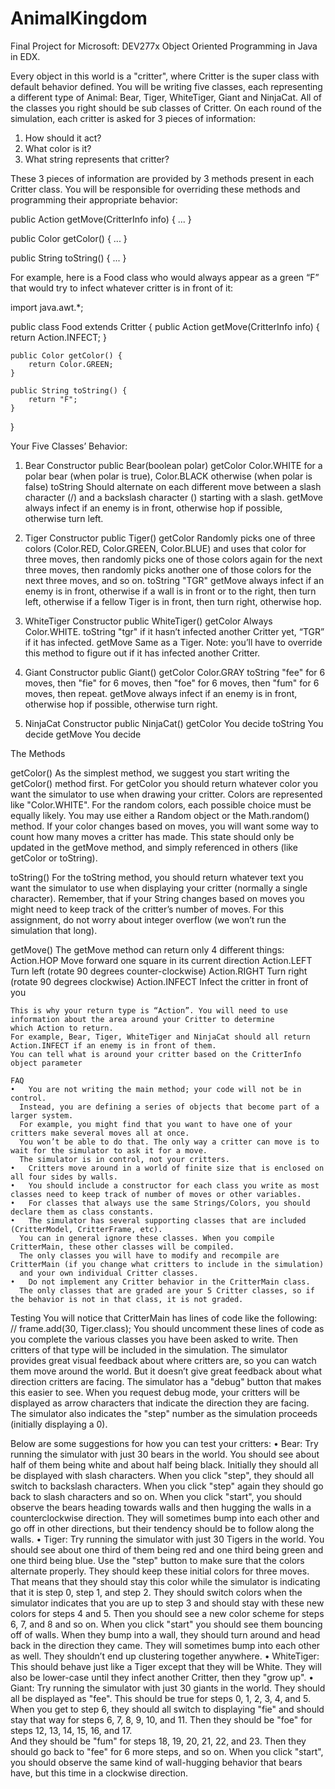 # AnimalKingdom
Final Project for Microsoft: DEV277x Object Oriented Programming in Java in EDX.

Every object in this world is a "critter", where Critter is the super class with default behavior defined. 
You will be writing five classes, each representing a different type of Animal: Bear, Tiger, WhiteTiger, Giant and NinjaCat. 
All of the classes you right should be sub classes of Critter. On each round of the simulation, 
each critter is asked for 3 pieces of information:
1.	How should it act?
2.	What color is it?
3.	What string represents that critter?

These 3 pieces of information are provided by 3 methods present in each Critter class. 
You will be responsible for overriding these methods and programming their appropriate behavior:

public Action getMove(CritterInfo info) {
    ...
}

public Color getColor() {
    ...
}

public String toString() {
    ...
}


For example, here is a Food class who would always appear as a green “F” that would try to infect whatever critter is in front of it:


import java.awt.*;

public class Food extends Critter {
    public Action getMove(CritterInfo info) {
        return Action.INFECT;
    }

    public Color getColor() {
        return Color.GREEN;
    }

    public String toString() {
        return "F";
    }
}

Your Five Classes’ Behavior:
1) Bear
  Constructor	public Bear(boolean polar)
    getColor	Color.WHITE for a polar bear (when polar is true), Color.BLACK otherwise (when polar is false)
    toString	Should alternate on each different move between a slash character (/) and a backslash character () starting with a slash.
    getMove	always infect if an enemy is in front, otherwise hop if possible, otherwise turn left.
    
2) Tiger
  Constructor	public Tiger()
    getColor	Randomly picks one of three colors (Color.RED, Color.GREEN, Color.BLUE) 
              and uses that color for three moves, then randomly picks one of those colors again for the next three moves, 
              then randomly picks another one of those colors for the next three moves, and so on.
    toString	"TGR"
    getMove	always infect if an enemy is in front, otherwise if a wall is in front or to the right, then turn left, 
            otherwise if a fellow Tiger is in front, then turn right, otherwise hop.

3) WhiteTiger
  Constructor	public WhiteTiger()
  getColor	Always Color.WHITE.
  toString	"tgr" if it hasn’t infected another Critter yet, “TGR” if it has infected.
  getMove	Same as a Tiger. Note: you’ll have to override this method to figure out if it has infected another Critter.

4) Giant
  Constructor	public Giant()
  getColor	Color.GRAY
  toString	"fee" for 6 moves, then "fie" for 6 moves, then "foe" for 6 moves, then "fum" for 6 moves, then repeat.
  getMove	always infect if an enemy is in front, otherwise hop if possible, otherwise turn right.

5) NinjaCat
  Constructor	public NinjaCat()
  getColor	You decide
  toString	You decide
  getMove	You decide

The Methods

getColor()
  As the simplest method, we suggest you start writing the getColor() method first. 
  For getColor you should return whatever color you want the simulator to use when drawing your critter.
  Colors are represented like "Color.WHITE". For the random colors, each possible choice must be equally likely. 
  You may use either a Random object or the Math.random() method. If your color changes based on moves, 
  you will want some way to count how many moves a critter has made. 
  This state should only be updated in the getMove method, and simply referenced in others (like getColor or toString).

toString()
  For the toString method, you should return whatever text you want the simulator to use when displaying your critter 
  (normally a single character). Remember, that if your String changes based on moves you might need to keep track of the critter’s 
  number of moves. For this assignment, do not worry about integer overflow (we won’t run the simulation that long).
  
getMove()
  The getMove method can return only 4 different things:
    Action.HOP	Move forward one square in its current direction
    Action.LEFT	Turn left (rotate 90 degrees counter-clockwise)
    Action.RIGHT	Turn right (rotate 90 degrees clockwise)
    Action.INFECT	Infect the critter in front of you
    
    This is why your return type is “Action”. You will need to use information about the area around your Critter to determine 
    which Action to return. 
    For example, Bear, Tiger, WhiteTiger and NinjaCat should all return Action.INFECT if an enemy is in front of them. 
    You can tell what is around your critter based on the CritterInfo object parameter
    
    FAQ
    •	You are not writing the main method; your code will not be in control. 
      Instead, you are defining a series of objects that become part of a larger system. 
      For example, you might find that you want to have one of your critters make several moves all at once. 
      You won’t be able to do that. The only way a critter can move is to wait for the simulator to ask it for a move. 
      The simulator is in control, not your critters.
    •	Critters move around in a world of finite size that is enclosed on all four sides by walls.
    •	You should include a constructor for each class you write as most classes need to keep track of number of moves or other variables.
    •	For classes that always use the same Strings/Colors, you should declare them as class constants.
    •	The simulator has several supporting classes that are included (CritterModel, CritterFrame, etc). 
      You can in general ignore these classes. When you compile CritterMain, these other classes will be compiled. 
      The only classes you will have to modify and recompile are CritterMain (if you change what critters to include in the simulation) 
      and your own individual Critter classes.
    •	Do not implement any Critter behavior in the CritterMain class. 
      The only classes that are graded are your 5 Critter classes, so if the behavior is not in that class, it is not graded.
      
Testing
  You will notice that CritterMain has lines of code like the following:
  // frame.add(30, Tiger.class);
  You should uncomment these lines of code as you complete the various classes you have been asked to write. 
  Then critters of that type will be included in the simulation.
  The simulator provides great visual feedback about where critters are, so you can watch them move around the world. 
  But it doesn’t give great feedback about what direction critters are facing. 
  The simulator has a "debug" button that makes this easier to see. 
  When you request debug mode, your critters will be displayed as arrow characters that indicate the direction they are facing.
  The simulator also indicates the "step" number as the simulation proceeds (initially displaying a 0).
  
  Below are some suggestions for how you can test your critters:
  •	Bear: Try running the simulator with just 30 bears in the world. You should see about half of them being white and about 
    half being black. Initially they should all be displayed with slash characters. When you click "step", they should all switch to 
    backslash characters. When you click "step" again they should go back to slash characters and so on. When you click "start", 
    you should observe the bears heading towards walls and then hugging the walls in a counterclockwise direction. 
    They will sometimes bump into each other and go off in other directions, but their tendency should be to follow along the walls.
  •	Tiger: Try running the simulator with just 30 Tigers in the world. You should see about one third of them being red and one third 
    being green and one third being blue. Use the "step" button to make sure that the colors alternate properly. 
    They should keep these initial colors for three moves. That means that they should stay this color while the simulator is indicating
    that it is step 0, step 1, and step 2. They should switch colors when the simulator indicates that you are up to step 3 and should 
    stay with these new colors for steps 4 and 5. Then you should see a new color scheme for steps 6, 7, and 8 and so on. 
    When you click "start" you should see them bouncing off of walls. 
    When they bump into a wall, they should turn around and head back in the direction they came. 
    They will sometimes bump into each other as well. They shouldn’t end up clustering together anywhere. 
  •	WhiteTiger: This should behave just like a Tiger except that they will be White. 
    They will also be lower-case until they infect another Critter, then they "grow up".
  •	Giant: Try running the simulator with just 30 giants in the world. They should all be displayed as "fee". 
    This should be true for steps 0, 1, 2, 3, 4, and 5. When you get to step 6, they should all switch to displaying "fie" 
    and should stay that way for steps 6, 7, 8, 9, 10, and 11. Then they should be "foe" for steps 12, 13, 14, 15, 16, and 17.  
    And they should be "fum" for steps 18, 19, 20, 21, 22, and 23. Then they should go back to "fee" for 6 more steps, and so on. 
    When you click "start", you should observe the same kind of wall-hugging behavior that bears have, but this time in a clockwise 
    direction.








